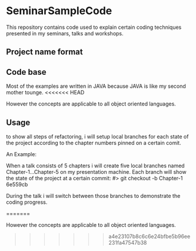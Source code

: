 # SeminarSampleCode

This repository contains code used to explain certain coding techniques presented in my seminars, talks and workshops.

Project name format
-------------------

<seminarTitle>_<exampleID>_<exampleName>


Code base
---------

Most of the examples are written in JAVA because JAVA is like my second mother tounge. 
<<<<<<< HEAD

However the concepts are applicable to all object oriented languages.


Usage
-----

to show all steps of refactoring, i will setup local branches for each state of the project according to the chapter numbers pinned on a certain comit.

An Example:

When a talk consists of 5 chapters i will create five local branches named Chapter-1...Chapter-5 on my presentation machine.
Each branch will show the state of the project at a certain commit:
#> git checkout -b Chapter-1 6e559cb

During the talk i will switch between those branches to demonstrate the coding progress.

=======

However the concepts are applicable to all object oriented languages.
>>>>>>> a4e23107b8c6c6e24bfbe5b96ee231fa47547b38

